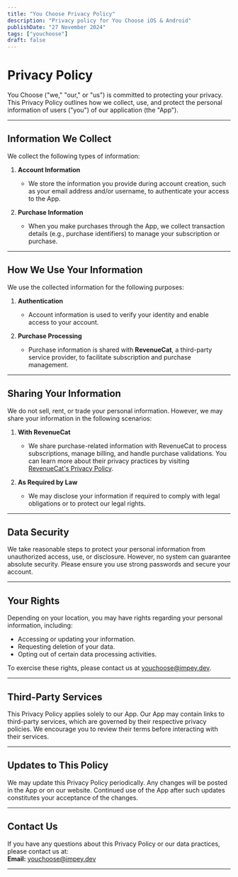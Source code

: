 ```yaml
---
title: "You Choose Privacy Policy"
description: "Privacy policy for You Choose iOS & Android"
publishDate: "27 November 2024"
tags: ["youchoose"]
draft: false
---
```


# Privacy Policy

You Choose ("we," "our," or "us") is committed to protecting your privacy. This Privacy Policy outlines how we collect, use, and protect the personal information of users ("you") of our application (the "App").

---

## Information We Collect

We collect the following types of information:

1. **Account Information**

    - We store the information you provide during account creation, such as your email address and/or username, to authenticate your access to the App.

2. **Purchase Information**
    - When you make purchases through the App, we collect transaction details (e.g., purchase identifiers) to manage your subscription or purchase.

---

## How We Use Your Information

We use the collected information for the following purposes:

1. **Authentication**

    - Account information is used to verify your identity and enable access to your account.

2. **Purchase Processing**
    - Purchase information is shared with **RevenueCat**, a third-party service provider, to facilitate subscription and purchase management.

---

## Sharing Your Information

We do not sell, rent, or trade your personal information. However, we may share your information in the following scenarios:

1. **With RevenueCat**

    - We share purchase-related information with RevenueCat to process subscriptions, manage billing, and handle purchase validations. You can learn more about their privacy practices by visiting [RevenueCat's Privacy Policy](https://www.revenuecat.com/privacy).

2. **As Required by Law**
    - We may disclose your information if required to comply with legal obligations or to protect our legal rights.

---

## Data Security

We take reasonable steps to protect your personal information from unauthorized access, use, or disclosure. However, no system can guarantee absolute security. Please ensure you use strong passwords and secure your account.

---

## Your Rights

Depending on your location, you may have rights regarding your personal information, including:

-   Accessing or updating your information.
-   Requesting deletion of your data.
-   Opting out of certain data processing activities.

To exercise these rights, please contact us at youchoose@impey.dev.

---

## Third-Party Services

This Privacy Policy applies solely to our App. Our App may contain links to third-party services, which are governed by their respective privacy policies. We encourage you to review their terms before interacting with their services.

---

## Updates to This Policy

We may update this Privacy Policy periodically. Any changes will be posted in the App or on our website. Continued use of the App after such updates constitutes your acceptance of the changes.

---

## Contact Us

If you have any questions about this Privacy Policy or our data practices, please contact us at:  
**Email:** youchoose@impey.dev

---
